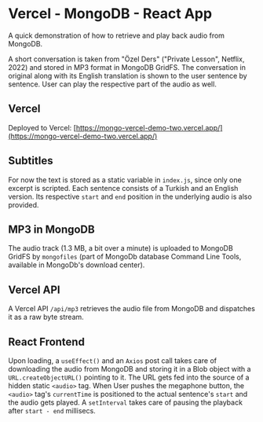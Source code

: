 # Vercel - MongoDB - React App

A quick demonstration of how to retrieve and play back audio from MongoDB.

A short conversation is taken from "Özel Ders" ("Private Lesson", Netflix, 2022) and stored in MP3 format in MongoDB GridFS.
The conversation in original along with its English translation is shown to the user sentence by sentence.
User can play the respective part of the audio as well.

## Vercel
Deployed to Vercel: [https://mongo-vercel-demo-two.vercel.app/](https://mongo-vercel-demo-two.vercel.app/)

## Subtitles
For now the text is stored as a static variable in `index.js`, since only one excerpt is scripted.
Each sentence consists of a Turkish and an English version. Its respective `start` and `end` position in the underlying audio is also provided.

## MP3 in MongoDB
The audio track (1.3 MB, a bit over a minute) is uploaded to MongoDB GridFS by `mongofiles` (part of MongoDb database Command Line Tools, available in MongoDb's download center).

## Vercel API
A Vercel API `/api/mp3` retrieves the audio file from MongoDB and dispatches it as a raw byte stream.

## React Frontend
Upon loading, a `useEffect()` and an `Axios` post call takes care of downloading the audio from MongoDB and storing it in a Blob object with a `URL.createObjectURL()` pointing to it.
The URL gets fed into the source of a hidden static `<audio>` tag.
When User pushes the megaphone button, the `<audio>` tag's `currentTime` is positioned to the actual sentence's `start` and the audio gets played.
A `setInterval` takes care of pausing the playback after `start - end` millisecs.
